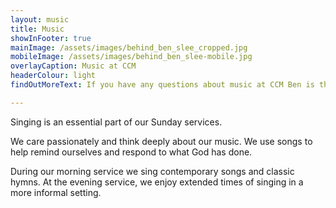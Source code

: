 ```yaml
---
layout: music
title: Music
showInFooter: true
mainImage: /assets/images/behind_ben_slee_cropped.jpg
mobileImage: /assets/images/behind_ben_slee-mobile.jpg
overlayCaption: Music at CCM
headerColour: light
findOutMoreText: If you have any questions about music at CCM Ben is the person to get in touch with.

---
```

Singing is an essential part of our Sunday services.

We care passionately and think deeply about our music. We use songs to help remind ourselves and respond to what God has done.

During our morning service we sing contemporary songs and classic hymns. At the evening service, we enjoy extended times of singing in a more informal setting.